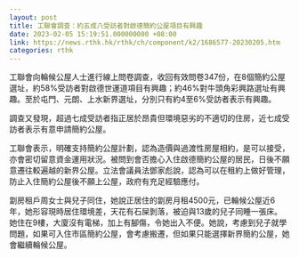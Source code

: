 ```yaml
---
layout: post
title: 工聯會調查：約五成八受訪者對啟德簡約公屋項目有興趣
date: 2023-02-05 15:19:51.000000000 +08:00
link: https://news.rthk.hk/rthk/ch/component/k2/1686577-20230205.htm
categories: rthk
---
```


工聯會向輪候公屋人士進行線上問卷調查，收回有效問卷347份，在8個簡約公屋選址，約58%受訪者對啟德世運道項目有興趣；約46%對牛頭角彩興路選址有興趣。至於屯門、元朗、上水新界選址，分別只有約4至6%受訪者表示有興趣。

調查又發現，超過七成受訪者指正居於昂貴但環境惡劣的不適切的住房，近七成受訪者表示有意申請簡約公屋。

工聯會表示，明確支持簡約公屋計劃，認為造價與過渡性房屋相約，是可以接受，亦會密切留意資金運用狀況。被問到會否擔心入住啟德簡約公屋的居民，日後不願意遷往較遍越的新界公屋。立法會議員法鄧家彪說，認為可以在租約上做好管理，防止入住簡約公屋後不願上公屋，政府有充足經驗應付。

劏房租戶周女士與兒子同住，她說正居住的劏房月租4500元，已輪候公屋近6年，她形容現時居住環境差，天花有石屎剝落，被迫與13歲的兒子同睡一張床。她住在9樓，大廈沒有電梯，加上有腳傷，令她出入不便。她說，考慮到兒子就學問題，如果可入住市區簡約公屋，會考慮搬遷，但如果只能選擇新界簡約公屋，她會繼續輪候公屋。
